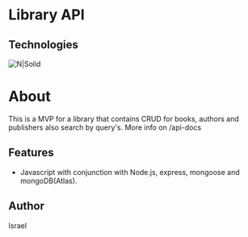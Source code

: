 # Library API
## Technologies
![N|Solid](https://img.shields.io/badge/JavaScript-F7DF1E?style=for-the-badge&logo=javascript&logoColor=black)

# About
This is a MVP for a library that contains CRUD for books, authors and publishers also search by query's.
More info on /api-docs

## Features

- Javascript with conjunction with Node.js, express, mongoose and mongoDB(Atlas).

## Author
Israel